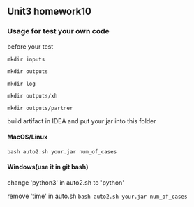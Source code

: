 ## Unit3 homework10
### Usage for test your own code
before your test

`mkdir inputs`

`mkdir outputs`

`mkdir log`

`mkdir outputs/xh`

`mkdir outputs/partner`

build artifact in IDEA and put your jar into this folder

#### MacOS/Linux
`bash auto2.sh your.jar num_of_cases`
#### Windows(use it in git bash)
change 'python3' in auto2.sh to 'python'

remove 'time' in auto.sh
`bash auto2.sh your.jar num_of_cases`
